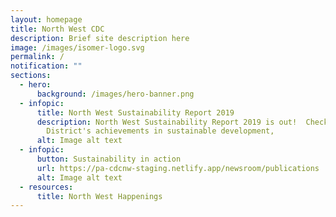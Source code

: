```yaml
---
layout: homepage
title: North West CDC
description: Brief site description here
image: /images/isomer-logo.svg
permalink: /
notification: ""
sections:
  - hero:
      background: /images/hero-banner.png
  - infopic:
      title: North West Sustainability Report 2019
      description: North West Sustainability Report 2019 is out!  Check the North West
        District's achievements in sustainable development,
      alt: Image alt text
  - infopic:
      button: Sustainability in action
      url: https://pa-cdcnw-staging.netlify.app/newsroom/publications
      alt: Image alt text
  - resources:
      title: North West Happenings
---
```

